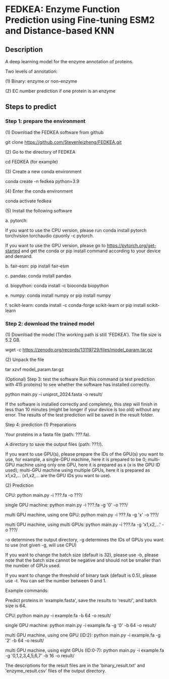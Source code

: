 # FEDKEA: Enzyme Function Prediction using Fine-tuning ESM2 and Distance-based KNN
## Description
A deep learning model for the enzyme annotation of proteins.

Two levels of annotation:

(1) Binary: enzyme or non-enzyme

(2) EC number prediction if one protein is an enzyme

## Steps to predict
### Step 1: prepare the environment
(1) Download the FEDKEA software from github

  git clone https://github.com/Stevenleizheng/FEDKEA.git

(2) Go to the directory of FEDKEA

  cd FEDKEA (for example)

(3) Create a new conda environment

  conda create -n fedkea python=3.9

(4) Enter the conda environment

  conda activate fedkea

(5) Install the following software

a. pytorch:

If you want to use the CPU version, please run conda install pytorch torchvision torchaudio cpuonly -c pytorch.

If you want to use the GPU version, please go to https://pytorch.org/get-started and get the conda or pip install command according to your device and demand.

b. fair-esm: pip install fair-esm

c. pandas: conda install pandas

d. biopython: conda install -c bioconda biopython

e. numpy: conda install numpy or pip install numpy

f. scikit-learn: conda install -c conda-forge scikit-learn or pip install scikit-learn

### Step 2: download the trained model
(1) Download the model (The working path is still 'FEDKEA'). The file size is 5.2 GB.

wget -c https://zenodo.org/records/13119729/files/model_param.tar.gz

(2) Unpack the file

tar xzvf model_param.tar.gz

(Optional) Step 3: test the software
Run this command (a test prediction with 415 proteins) to see whether the software has installed correctly.

python main.py -i uniprot_2024.fasta -o result/

If the software is installed correctly and completely, this step will finish in less than 10 minutes (might be longer if your device is too old) without any error. The results of the test prediction will be saved in the result folder.

Step 4: prediction
(1) Preparations

Your proteins in a fasta file (path: ???.fa).

A directory to save the output files (path: ???/).

If you want to use GPU(s), please prepare the IDs of the GPU(s) you want to use, for example, a single-GPU machine, here it is prepared to be 0; multi-GPU machine using only one GPU, here it is prepared as x (x is the GPU ID used); multi-GPU machine using multiple GPUs, here it is prepared as x1,x2,... (x1,x2,... are the GPU IDs you want to use).

(2) Prediction

CPU: python main.py -i ???.fa -o ???/

single GPU machine: python main.py -i ???.fa -g '0' -o ???/

multi GPU machine, using one GPU: python main.py -i ???.fa -g 'x' -o ???/

multi GPU machine, using multi GPUs: python main.py -i ???.fa -g 'x1,x2,...' -o ???/

-o determines the output directory, -g determines the IDs of GPUs you want to use (not given -g, will use CPU)

If you want to change the batch size (default is 32), please use -b, please note that the batch size cannot be negative and should not be smaller than the number of GPUs used.

If you want to change the threshold of binary task (default is 0.5), please use -t. You can set the number between 0 and 1.

Example commands:

Predict proteins in 'example.fasta', save the results to 'result/', and batch size is 64.

CPU: python main.py -i example.fa  -b 64 -o result/

single GPU machine: python main.py -i example.fa -g '0' -b 64 -o result/ 

multi GPU machine, using one GPU (ID:2): python main.py -i example.fa -g '2' -b 64 -o result/ 

multi GPU machine, using eight GPUs (ID:0-7): python main.py -i example.fa -g '0,1,2,3,4,5,6,7' -b 16 -o result/ 

The descriptions for the result files are in the 'binary_result.txt' and 'enzyme_result.csv' files of the output directory.
